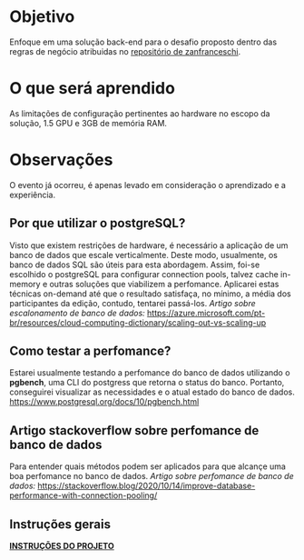 # Objetivo

Enfoque em uma solução back-end para o desafio proposto dentro das regras de negócio atribuidas no <a href="https://github.com/zanfranceschi/rinha-de-backend-2023-q3"><u>repositório de zanfranceschi</u></a>.

# O que será aprendido

As limitações de configuração pertinentes ao hardware no escopo da solução, 1.5 GPU e 3GB de memória RAM.

# Observações

O evento já ocorreu, é apenas levado em consideração o aprendizado e a experiência.

## Por que utilizar o postgreSQL?

Visto que existem restrições de hardware, é necessário a aplicação de um banco de dados que escale verticalmente. Deste modo, usualmente, os banco de dados SQL são úteis para esta abordagem. Assim, foi-se escolhido o postgreSQL para configurar connection pools, talvez cache in-memory e outras soluções que viabilizem a perfomance. Aplicarei estas técnicas on-demand até que o resultado satisfaça, no mínimo, a média dos participantes da edição, contudo, tentarei passá-los.
<i>Artigo sobre escalonamento de banco de dados:</i> https://azure.microsoft.com/pt-br/resources/cloud-computing-dictionary/scaling-out-vs-scaling-up

## Como testar a perfomance?

Estarei usualmente testando a perfomance do banco de dados utilizando o <b>pgbench</b>, uma CLI do postgress que retorna o status do banco. Portanto, conseguirei visualizar as necessidades e o atual estado do banco de dados.
https://www.postgresql.org/docs/10/pgbench.html

## Artigo stackoverflow sobre perfomance de banco de dados
Para entender quais métodos podem ser aplicados para que alcançe uma boa perfomance no banco de dados.
<i>Artigo sobre perfomance de banco de dados:</i> https://stackoverflow.blog/2020/10/14/improve-database-performance-with-connection-pooling/

## Instruções gerais

<a href="https://github.com/zanfranceschi/rinha-de-backend-2023-q3/blob/main/INSTRUCOES.md"><b><u>INSTRUÇÕES DO PROJETO</u></b></a>
